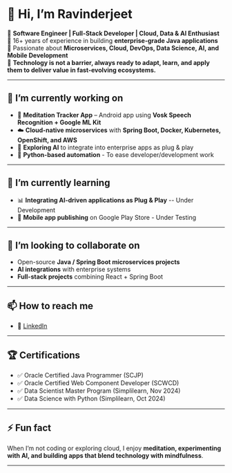 # 👋 Hi, I’m Ravinderjeet 

🔹 **Software Engineer | Full-Stack Developer | Cloud, Data & AI Enthusiast**  
🔹 16+ years of experience in building **enterprise-grade Java applications**  
🔹 Passionate about **Microservices, Cloud, DevOps, Data Science, AI, and Mobile Development**  
🔹 **Technology is not a barrier, always ready to adapt, learn, and apply them to deliver value in fast-evolving ecosystems.**

---

## 🔭 I’m currently working on  
- 📱 **Meditation Tracker App** – Android app using **Vosk Speech Recognition + Google ML Kit**  
- ☁️ **Cloud-native microservices** with **Spring Boot, Docker, Kubernetes, OpenShift, and AWS**  
- 🤖 **Exploring AI** to integrate into enterprise apps as plug & play  
- 🐍 **Python-based automation** - To ease developer/development work  

---

## 🌱 I’m currently learning  
- 📊 **Integrating AI-driven applications as Plug & Play** -- Under Development 
- 📱 **Mobile app publishing** on Google Play Store  - Under Testing

---

## 👯 I’m looking to collaborate on  
- Open-source **Java / Spring Boot microservices projects**  
- **AI integrations** with enterprise systems  
- **Full-stack projects** combining React + Spring Boot  

---

## 📫 How to reach me  
- 💼 [LinkedIn](https://www.linkedin.com/in/ravinderjeet/)  
  
---

## 🏆 Certifications  
- ✅ Oracle Certified Java Programmer (SCJP)  
- ✅ Oracle Certified Web Component Developer (SCWCD)  
- ✅ Data Scientist Master Program (Simplilearn, Nov 2024)  
- ✅ Data Science with Python (Simplilearn, Oct 2024)  

---

## ⚡ Fun fact  
When I’m not coding or exploring cloud, I enjoy **meditation, experimenting with AI, and building apps that blend technology with mindfulness**.  

---
